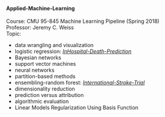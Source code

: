 #### Applied-Machine-Learning
Course: CMU 95-845 Machine Learning Pipeline (Spring 2018)  
Professor: Jeremy C. Weiss  
Topic: 
* data wrangling and visualization  
* logistic regression: [_InHospital-Death-Prediction_](https://github.com/YaTingChang0620/Applied-Machine-Learning/blob/master/InHospital-Death-Prediction.rmd)
* Bayesian networks  
* support vector machines
* neural networks
* partition-based methods
* ensembling-random forest: [_International-Stroke-Trial_](https://github.com/YaTingChang0620/Applied-Machine-Learning/blob/master/Internation-Stroke-Trial.rmd)
* dimensionality reduction
* prediction versus attribution
* algorithmic evaluation
* Linear Models Regularization Using Basis Function







